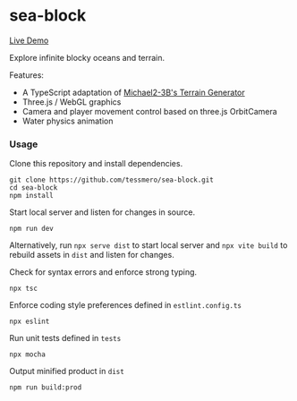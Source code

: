 # sea-block

[Live Demo](https://tessmero.github.io/iframe/sea-block/index.html)

Explore infinite blocky oceans and terrain. 

Features:

- A TypeScript adaptation of [Michael2-3B's Terrain Generator](https://github.com/Michael2-3B/Procedural-Perlin-Terrain)
- Three.js / WebGL graphics
- Camera and player movement control based on three.js OrbitCamera
- Water physics animation


### Usage

Clone this repository and install dependencies.

```
git clone https://github.com/tessmero/sea-block.git
cd sea-block
npm install
```

Start local server and listen for changes in source.

```
npm run dev
```

Alternatively, run ```npx serve dist``` to start local server and ```npx vite build``` to rebuild assets in `dist` and listen for changes.

Check for syntax errors and enforce strong typing.

```
npx tsc
```

Enforce coding style preferences defined in `estlint.config.ts`

```
npx eslint 
```

Run unit tests defined in `tests`

```
npx mocha
```

Output minified product in `dist`

```
npm run build:prod
```
